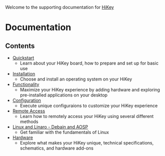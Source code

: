 Welcome to the supporting documentation for [HiKey](https://www.96boards.org/products/ce/hikey/)

# Documentation

## Contents

- [Quickstart]()
   - Learn about your HiKey board, how to prepare and set up for basic use
- [Installation]()
   - Choose and install an operating system on your HiKey
- [Functionality]()
   - Maximize your HiKey experience by adding hardware and exploring pre-installed applications on your desktop
- [Configuration]()
   - Execute unique configuraions to customize your HiKey experience
- [Remote Access]()
   - Learn how to remotely access your HiKey using several different methods
- [Linux and Linaro - Debain and AOSP]()
   - Get familiar with the fundamentals of Linux
- [Hardware]()
   - Explore what makes your HiKey unique, technical specifications, schematics, and hardware add-ons

